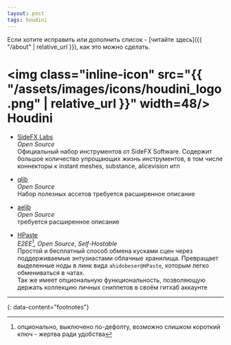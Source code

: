 ```yaml
---
layout: post
tags: houdini
---
```


Если хотите исправить или дополнить список - [читайте здесь]({{ "/about" | relative_url }}), как это можно сделать.

# <img class="inline-icon" src="{{ "/assets/images/icons/houdini_logo.png" | relative_url }}" width=48/> Houdini

* [SideFX Labs](https://www.sidefx.com/products/sidefx-labs/)  
  *Open Source*  
  Официальный набор инструментов от SideFX Software. Содержит большое количество упрощающих жизнь
  инструментов, в том числе коннекторы к instant meshes, substance, alicevision итп

* [qlib](https://github.com/qLab/qLib)  
  *Open Source*  
  Набор полезных ассетов
  требуется расширенное описание

* [aelib](https://github.com/Aeoll/Aelib)  
  *Open Source*  
  требуется расширенное описание

* [HPaste](https://github.com/pedohorse/hpaste)  
  *E2EE[^1]*, *Open Source*, *Self-Hostable*  
  Простой и бесплатный способ обмена кусками сцен через поддерживаемые энтузиастами облачные
  хранилища. Превращает выделенные ноды в линк вида `ahidobeser@HPaste`, которым легко обмениваться
  в чатах.  
  Так же имеет опциональную функциональность, позволяющую держать коллекцию личных сниппетов в
  своём гитхаб аккаунте


---
{: data-content="footnotes"}

[^1]: опционально, выключено по-дефолту, возможно слишком короткий ключ - жертва ради удобства
